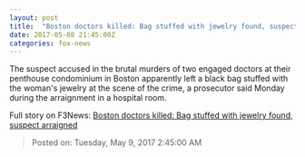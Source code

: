 ```yaml
---
layout: post
title:  "Boston doctors killed: Bag stuffed with jewelry found, suspect arraigned"
date: 2017-05-08 21:45:00Z
categories: fox-news
---
```


The suspect accused in the brutal murders of two engaged doctors at their penthouse condominium in Boston apparently left a black bag stuffed with the woman's jewelry at the scene of the crime, a prosecutor said Monday during the arraignment in a hospital room.


Full story on F3News: [Boston doctors killed: Bag stuffed with jewelry found, suspect arraigned](http://www.f3nws.com/n/aBgeH)

> Posted on: Tuesday, May 9, 2017 2:45:00 AM
